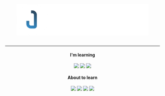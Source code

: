 <div align="center">
 <br/>
 <br/>
 <img src="/banner.png" width=85%></img>
 <br/>
 <br/>
 <hr/>
 
#### I'm learning
  <img src="https://ziadoua.github.io/m3-Markdown-Badges/badges/Python/python3.svg">
  <img src="https://ziadoua.github.io/m3-Markdown-Badges/badges/Flutter/flutter2.svg">
  <img src="https://ziadoua.github.io/m3-Markdown-Badges/badges/Vue/vue3.svg">

#### About to learn
  <img src="https://ziadoua.github.io/m3-Markdown-Badges/badges/C/c3.svg">
  <img src="https://ziadoua.github.io/m3-Markdown-Badges/badges/Java/java3.svg">
  <img src="https://ziadoua.github.io/m3-Markdown-Badges/badges/Kotlin/kotlin3.svg">
  <img src="https://ziadoua.github.io/m3-Markdown-Badges/badges/KaliLinux/kalilinux3.svg">
</div>
